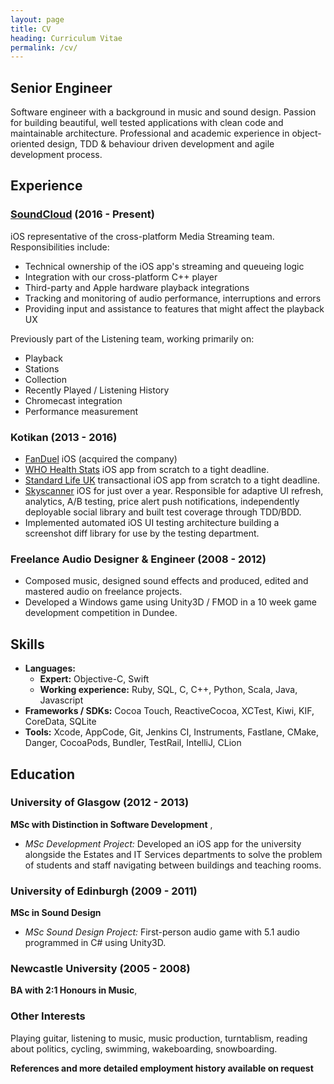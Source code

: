 ```yaml
---
layout: page
title: CV
heading: Curriculum Vitae
permalink: /cv/
---
```


## Senior Engineer

Software engineer with a background in music and sound design. Passion for building beautiful, well tested applications with clean code and maintainable architecture. Professional and academic experience in object-oriented design, TDD & behaviour driven development and agile development process.

## Experience

### [SoundCloud](https://itunes.apple.com/us/app/soundcloud-music-audio/id336353151?mt=8) (2016 - Present)
iOS representative of the cross-platform Media Streaming team. Responsibilities include:
- Technical ownership of the iOS app's streaming and queueing logic
- Integration with our cross-platform C++ player
- Third-party and Apple hardware playback integrations
- Tracking and monitoring of audio performance, interruptions and errors
- Providing input and assistance to features that might affect the playback UX

Previously part of the Listening team, working primarily on:
- Playback
- Stations
- Collection
- Recently Played / Listening History
- Chromecast integration
- Performance measurement

### Kotikan (2013 - 2016)
- [FanDuel](https://itunes.apple.com/us/app/fanduel-daily-fantasy-sports/id599664106?mt=8) iOS (acquired the company)
- [WHO Health Stats](https://apps.apple.com/us/app/who-european-health-statistics/id1033850889) iOS app from scratch to a tight deadline.
- [Standard Life UK](https://apps.apple.com/gb/app/standard-life/id485692917) transactional iOS app from scratch to a tight deadline.
- [Skyscanner](https://itunes.apple.com/gb/app/skyscanner-flights-search/id415458524?mt=8) iOS for just over a year. Responsible for adaptive UI refresh, analytics, A/B
    testing, price alert push notifications, independently deployable social library and built test coverage through TDD/BDD.
- Implemented automated iOS UI testing architecture building a screenshot diff library for use by the testing department.

### Freelance Audio Designer & Engineer (2008 - 2012)
- Composed music, designed sound effects and produced, edited and mastered audio on freelance projects.
- Developed a Windows game using Unity3D / FMOD in a 10 week game development competition in Dundee.

## Skills
- **Languages:**
  - **Expert:** Objective-C, Swift 
  - **Working experience:** Ruby, SQL, C, C++, Python, Scala, Java, Javascript
- **Frameworks / SDKs:** Cocoa Touch, ReactiveCocoa, XCTest, Kiwi, KIF, CoreData, SQLite
- **Tools:** Xcode, AppCode, Git, Jenkins CI, Instruments, Fastlane, CMake, Danger, CocoaPods, Bundler, TestRail, IntelliJ, CLion

## Education

### University of Glasgow (2012 - 2013)
**MSc with Distinction in Software Development** ,

- _MSc Development Project:_ Developed an iOS app for the university alongside the Estates and IT Services
    departments to solve the problem of students and staff navigating between buildings and teaching rooms.

### University of Edinburgh (2009 - 2011)
**MSc in Sound Design**

- _MSc Sound Design Project:_ First-person audio game with 5.1 audio programmed in C# using Unity3D.

### Newcastle University (2005 - 2008)
**BA with 2:1 Honours in Music**,

### Other Interests
Playing guitar, listening to music, music production, turntablism, reading about politics, cycling, swimming,
wakeboarding, snowboarding.

**References and more detailed employment history available on request**
